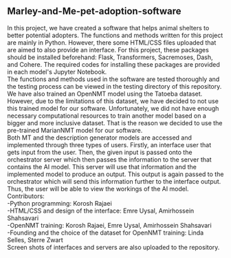 ## Marley-and-Me-pet-adoption-software
In this project, we have created a software that helps animal shelters to better potential adopters. The functions and methods written for this project are mainly in Python. However, there some HTML/CSS files uploaded that are aimed to also provide an interface. For this project, these packages should be installed beforehand: Flask, Transformers, Sacremoses, Dash, and Cohere. The required codes for installing these packages are provided in each model's Jupyter Notebook.  
The functions and methods used in the software are tested thoroughly and the testing process can be viewed in the testing directory of this repository.  
We have also trained an OpenNMT model using the Tatoeba dataset. However, due to the limitations of this dataset, we have decided to not use this trained model for our software. Unfortunately, we did not have enough necessary computational resources to train another model based on a bigger and more inclusive dataset. That is the reason we decided to use the pre-trained MarianNMT model for our software.  
Both MT and the description generator models are accessed and implemented through three types of users. Firstly, an interface user that gets input from the user. Then, the given input is passed onto the orchestrator server which then passes the information to the server that contains the AI model. This server will use that information and the implemented model to produce an output. This output is again passed to the orchestrator which will send this information further to the interface output. Thus, the user will be able to view the workings of the AI model.  
Contributors:  
  -Python programming: Korosh Rajaei  
  -HTML/CSS and design of the interface: Emre Uysal, Amirhossein Shahsavari  
  -OpenNMT training: Korosh Rajaei, Emre Uysal, Amirhossein Shahsavari  
  -Founding and the choice of the dataset for OpenNMT training: Linda Selles, Sterre Zwart  
Screen shots of interfaces and servers are also uploaded to the repository.
